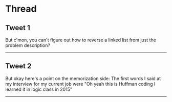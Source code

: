 # Thread

## Tweet 1

But c'mon, you can't figure out how to reverse a linked list from just the problem description?

---

## Tweet 2

But okay here's a point on the memorization side: The first words I said at my interview for my current job were "Oh yeah this is Huffman coding I learned it in logic class in 2015"

---

